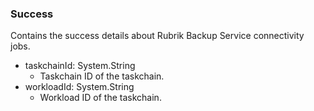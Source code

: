 ### Success
Contains the success details about Rubrik Backup Service connectivity jobs.

- taskchainId: System.String
  - Taskchain ID of the taskchain.
- workloadId: System.String
  - Workload ID of the taskchain.

